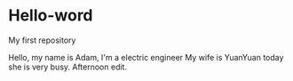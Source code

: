 # Hello-word
My first repository

Hello, my name is Adam, I'm a electric engineer
My wife is YuanYuan
today she is very busy.
Afternoon edit.
